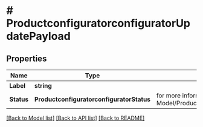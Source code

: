 # # ProductconfiguratorconfiguratorUpdatePayload


## Properties 


Name | Type | Description | Notes
------------ | ------------- | ------------- | -------------
**Label**| **string** |   | [optional]
**Status**| **ProductconfiguratorconfiguratorStatus** |  for more information please, see Model/ProductconfiguratorconfiguratorStatus.php  | [optional]


[[Back to Model list]](../../README.md#models) [[Back to API list]](../../README.md#endpoints) [[Back to README]](../../README.md)

